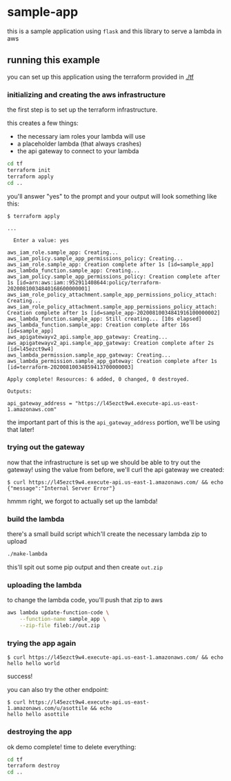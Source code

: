 sample-app
==========

this is a sample application using `flask` and this library to serve a lambda
in aws

## running this example

you can set up this application using the terraform provided in [./tf](./tf)

### initializing and creating the aws infrastructure

the first step is to set up the terraform infrastructure.

this creates a few things:
- the necessary iam roles your lambda will use
- a placeholder lambda (that always crashes)
- the api gateway to connect to your lambda

```bash
cd tf
terraform init
terraform apply
cd ..
```

you'll answer "yes" to the prompt and your output will look something like
this:

```console
$ terraform apply

...

  Enter a value: yes

aws_iam_role.sample_app: Creating...
aws_iam_policy.sample_app_permissions_policy: Creating...
aws_iam_role.sample_app: Creation complete after 1s [id=sample_app]
aws_lambda_function.sample_app: Creating...
aws_iam_policy.sample_app_permissions_policy: Creation complete after 1s [id=arn:aws:iam::952911408644:policy/terraform-20200810034840168600000001]
aws_iam_role_policy_attachment.sample_app_permissions_policy_attach: Creating...
aws_iam_role_policy_attachment.sample_app_permissions_policy_attach: Creation complete after 1s [id=sample_app-20200810034841916100000002]
aws_lambda_function.sample_app: Still creating... [10s elapsed]
aws_lambda_function.sample_app: Creation complete after 16s [id=sample_app]
aws_apigatewayv2_api.sample_app_gateway: Creating...
aws_apigatewayv2_api.sample_app_gateway: Creation complete after 2s [id=l45ezct9w4]
aws_lambda_permission.sample_app_gateway: Creating...
aws_lambda_permission.sample_app_gateway: Creation complete after 1s [id=terraform-20200810034859413700000003]

Apply complete! Resources: 6 added, 0 changed, 0 destroyed.

Outputs:

api_gateway_address = "https://l45ezct9w4.execute-api.us-east-1.amazonaws.com"
```

the important part of this is the `api_gateway_address` portion, we'll be
using that later!

### trying out the gateway

now that the infrastructure is set up we should be able to try out the
gateway!  using the value from before, we'll curl the api gateway we created:

```console
$ curl https://l45ezct9w4.execute-api.us-east-1.amazonaws.com/ && echo
{"message":"Internal Server Error"}
```

hmmm right, we forgot to actually set up the lambda!

### build the lambda

there's a small build script which'll create the necessary lambda zip to upload

```bash
./make-lambda
```

this'll spit out some pip output and then create `out.zip`

### uploading the lambda

to change the lambda code, you'll push that zip to aws

```bash
aws lambda update-function-code \
    --function-name sample_app \
    --zip-file fileb://out.zip
```

### trying the app again

```console
$ curl https://l45ezct9w4.execute-api.us-east-1.amazonaws.com/ && echo
hello hello world
```

success!

you can also try the other endpoint:

```console
$ curl https://l45ezct9w4.execute-api.us-east-1.amazonaws.com/u/asottile && echo
hello hello asottile
```

### destroying the app

ok demo complete!  time to delete everything:

```bash
cd tf
terraform destroy
cd ..
```
